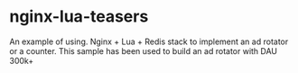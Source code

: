 # nginx-lua-teasers

An example of using. Nginx + Lua + Redis stack to implement an ad rotator or a counter.
This sample has been used to build an ad rotator with DAU 300k+

